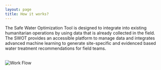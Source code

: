 ```yaml
---
layout: page
title: How it works?
---
```


The Safe Water Optimization Tool is designed to integrate into existing humanitarian operations by using data that is already collected in the field. The SWOT provides an accessible platform to manage data and integrates advanced machine learning to generate site-specific and evidenced based water treatment recommendations for field teams.
<br>
<br>
<div>
  <img src="{{ site.baseurl }}/public/images/SWOT_workflow.png" alt="Work Flow">
</div>
